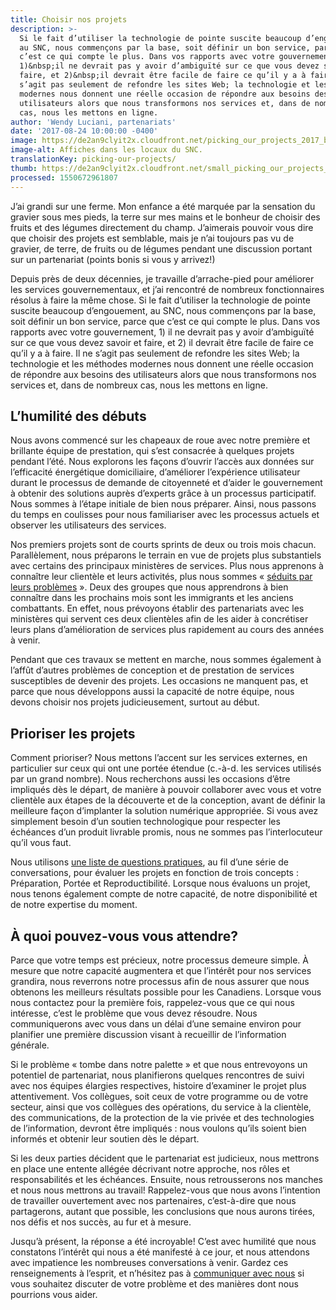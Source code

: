 ```yaml
---
title: Choisir nos projets
description: >-
  Si le fait d’utiliser la technologie de pointe suscite beaucoup d’engouement,
  au SNC, nous commençons par la base, soit définir un bon service, parce que
  c’est ce qui compte le plus. Dans vos rapports avec votre gouvernement,
  1)&nbsp;il ne devrait pas y avoir d’ambiguïté sur ce que vous devez savoir et
  faire, et 2)&nbsp;il devrait être facile de faire ce qu’il y a à faire. Il ne
  s’agit pas seulement de refondre les sites Web; la technologie et les méthodes
  modernes nous donnent une réelle occasion de répondre aux besoins des
  utilisateurs alors que nous transformons nos services et, dans de nombreux
  cas, nous les mettons en ligne.
author: 'Wendy Luciani, partenariats'
date: '2017-08-24 10:00:00 -0400'
image: https://de2an9clyit2x.cloudfront.net/picking_our_projects_2017_b3fdfe5d6f.jpg
image-alt: Affiches dans les locaux du SNC.
translationKey: picking-our-projects/
thumb: https://de2an9clyit2x.cloudfront.net/small_picking_our_projects_2017_b3fdfe5d6f.jpg
processed: 1550672961807
---
```

J’ai grandi sur une ferme. Mon enfance a été marquée par la sensation du gravier sous mes pieds, la terre sur mes mains et le bonheur de choisir des fruits et des légumes directement du champ. J’aimerais pouvoir vous dire que choisir des projets est semblable, mais je n’ai toujours pas vu de gravier, de terre, de fruits ou de légumes pendant une discussion portant sur un partenariat (points bonis si vous y arrivez!)

Depuis près de deux décennies, je travaille d’arrache-pied pour améliorer les services gouvernementaux, et j’ai rencontré de nombreux fonctionnaires résolus à faire la même chose. Si le fait d’utiliser la technologie de pointe suscite beaucoup d’engouement, au SNC, nous commençons par la base, soit définir un bon service, parce que c’est ce qui compte le plus. Dans vos rapports avec votre gouvernement, 1) il ne devrait pas y avoir d’ambiguïté sur ce que vous devez savoir et faire, et 2) il devrait être facile de faire ce qu’il y a à faire. Il ne s’agit pas seulement de refondre les sites Web; la technologie et les méthodes modernes nous donnent une réelle occasion de répondre aux besoins des utilisateurs alors que nous transformons nos services et, dans de nombreux cas, nous les mettons en ligne.

## L’humilité des débuts

Nous avons commencé sur les chapeaux de roue avec notre première et brillante équipe de prestation, qui s’est consacrée à quelques projets pendant l’été. Nous explorons les façons d’ouvrir l’accès aux données sur l’efficacité énergétique domiciliaire, d’améliorer l’expérience utilisateur durant le processus de demande de citoyenneté et d’aider le gouvernement à obtenir des solutions auprès d’experts grâce à un processus participatif. Nous sommes à l’étape initiale de bien nous préparer. Ainsi, nous passons du temps en coulisses pour nous familiariser avec les processus actuels et observer les utilisateurs des services.

Nos premiers projets sont de courts sprints de deux ou trois mois chacun. Parallèlement, nous préparons le terrain en vue de projets plus substantiels avec certains des principaux ministères de services. Plus nous apprenons à connaître leur clientèle et leurs activités, plus nous sommes «&nbsp;[séduits par leurs problèmes](/2017/07/25/ce-sont-les-gens-qui-comptent/)&nbsp;». Deux des groupes que nous apprendrons à bien connaître dans les prochains mois sont les immigrants et les anciens combattants. En effet, nous prévoyons établir des partenariats avec les ministères qui servent ces deux clientèles afin de les aider à concrétiser leurs plans d’amélioration de services plus rapidement au cours des années à venir.

Pendant que ces travaux se mettent en marche, nous sommes également à l’affût d’autres problèmes de conception et de prestation de services susceptibles de devenir des projets. Les occasions ne manquent pas, et parce que nous développons aussi la capacité de notre équipe, nous devons choisir nos projets judicieusement, surtout au début.

## Prioriser les projets  

Comment prioriser? Nous mettons l’accent sur les services externes, en particulier sur ceux qui ont une portée étendue (c.-à-d. les services utilisés par un grand nombre). Nous recherchons aussi les occasions d’être impliqués dès le départ, de manière à pouvoir collaborer avec vous et votre clientèle aux étapes de la découverte et de la conception, avant de définir la meilleure façon d’implanter la solution numérique appropriée. Si vous avez simplement besoin d’un soutien technologique pour respecter les échéances d’un produit livrable promis, nous ne sommes pas l’interlocuteur qu’il vous faut.

Nous utilisons [une liste de questions pratiques](/partnerships/), au fil d’une série de conversations, pour évaluer les projets en fonction de trois concepts&nbsp;: Préparation, Portée et Reproductibilité. Lorsque nous évaluons un projet, nous tenons également compte de notre capacité, de notre disponibilité et de notre expertise du moment.

## À quoi pouvez-vous vous attendre?  

Parce que votre temps est précieux, notre processus demeure simple. À mesure que notre capacité augmentera et que l’intérêt pour nos services grandira, nous reverrons notre processus afin de nous assurer que nous obtenons les meilleurs résultats possible pour les Canadiens. Lorsque vous nous contactez pour la première fois, rappelez-vous que ce qui nous intéresse, c’est le problème que vous devez résoudre. Nous communiquerons avec vous dans un délai d’une semaine environ pour planifier une première discussion visant à recueillir de l’information générale.

Si le problème «&nbsp;tombe dans notre palette&nbsp;» et que nous entrevoyons un potentiel de partenariat, nous planifierons quelques rencontres de suivi avec nos équipes élargies respectives, histoire d’examiner le projet plus attentivement. Vos collègues, soit ceux de votre programme ou de votre secteur, ainsi que vos collègues des opérations, du service à la clientèle, des communications, de la protection de la vie privée et des technologies de l’information, devront être impliqués&nbsp;: nous voulons qu’ils soient bien informés et obtenir leur soutien dès le départ.

Si les deux parties décident que le partenariat est judicieux, nous mettrons en place une entente allégée décrivant notre approche, nos rôles et responsabilités et les échéances. Ensuite, nous retrousserons nos manches et nous nous mettrons au travail! Rappelez-vous que nous avons l’intention de travailler ouvertement avec nos partenaires, c’est-à-dire que nous partagerons, autant que possible, les conclusions que nous aurons tirées, nos défis et nos succès, au fur et à mesure.

Jusqu’à présent, la réponse a été incroyable! C’est avec humilité que nous constatons l’intérêt qui nous a été manifesté à ce jour, et nous attendons avec impatience les nombreuses conversations à venir. Gardez ces renseignements à l’esprit, et n’hésitez pas à [communiquer avec nous](#contact-us-links) si vous souhaitez discuter de votre problème et des manières dont nous pourrions vous aider.

